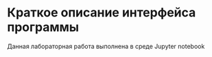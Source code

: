 # Краткое описание интерфейса программы

Данная лабораторная работа выполнена в среде Jupyter notebook
